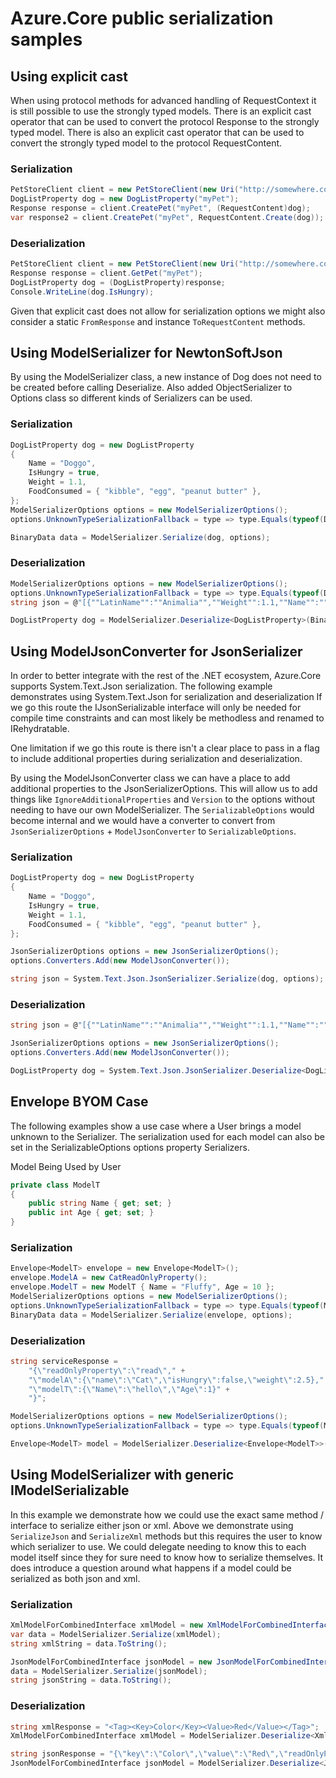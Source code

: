 # Azure.Core public serialization samples

## Using explicit cast

When using protocol methods for advanced handling of RequestContext it is still possible to use the strongly typed models.
There is an explicit cast operator that can be used to convert the protocol Response to the strongly typed model.
There is also an explicit cast operator that can be used to convert the strongly typed model to the protocol RequestContent.

### Serialization

```C# Snippet:ExplicitCast_Serialize
PetStoreClient client = new PetStoreClient(new Uri("http://somewhere.com"), new MockCredential());
DogListProperty dog = new DogListProperty("myPet");
Response response = client.CreatePet("myPet", (RequestContent)dog);
var response2 = client.CreatePet("myPet", RequestContent.Create(dog));
```

### Deserialization

```C# Snippet:ExplicitCast_Deserialize
PetStoreClient client = new PetStoreClient(new Uri("http://somewhere.com"), new MockCredential());
Response response = client.GetPet("myPet");
DogListProperty dog = (DogListProperty)response;
Console.WriteLine(dog.IsHungry);
```

Given that explicit cast does not allow for serialization options we might also consider a static `FromResponse` and instance `ToRequestContent` methods.

## Using ModelSerializer for NewtonSoftJson

By using the ModelSerializer class, a new instance of Dog does not need to be created before calling Deserialize. Also added ObjectSerializer to Options class so different kinds of Serializers can be used.

### Serialization

```C# Snippet:NewtonSoft_Serialize
DogListProperty dog = new DogListProperty
{
    Name = "Doggo",
    IsHungry = true,
    Weight = 1.1,
    FoodConsumed = { "kibble", "egg", "peanut butter" },
};
ModelSerializerOptions options = new ModelSerializerOptions();
options.UnknownTypeSerializationFallback = type => type.Equals(typeof(DogListProperty)) ? new NewtonsoftJsonObjectSerializer() : null;

BinaryData data = ModelSerializer.Serialize(dog, options);
```

### Deserialization

```C# Snippet:NewtonSoft_Deserialize
ModelSerializerOptions options = new ModelSerializerOptions();
options.UnknownTypeSerializationFallback = type => type.Equals(typeof(DogListProperty)) ? new NewtonsoftJsonObjectSerializer() : null;
string json = @"[{""LatinName"":""Animalia"",""Weight"":1.1,""Name"":""Doggo"",""IsHungry"":false,""FoodConsumed"":[""kibble"",""egg"",""peanut butter""],""NumberOfLegs"":4}]";

DogListProperty dog = ModelSerializer.Deserialize<DogListProperty>(BinaryData.FromString(json), options);
```

## Using ModelJsonConverter for JsonSerializer

In order to better integrate with the rest of the .NET ecosystem, Azure.Core supports System.Text.Json serialization. The following example demonstrates using System.Text.Json for serialization and deserialization
If we go this route the IJsonSerializable interface will only be needed for compile time constraints and can most likely be methodless and renamed to IRehydratable.

One limitation if we go this route is there isn't a clear place to pass in a flag to include additional properties during serialization and deserialization.

By using the ModelJsonConverter class we can have a place to add additional properties to the JsonSerializerOptions.
This will allow us to add things like `IgnoreAdditionalProperties` and `Version` to the options without needing to have our own ModelSerializer.
The `SerializableOptions` would become internal and we would have a converter to convert from `JsonSerializerOptions` + `ModelJsonConverter` to `SerializableOptions`.

### Serialization

```C# Snippet:ModelConverter_Serialize
DogListProperty dog = new DogListProperty
{
    Name = "Doggo",
    IsHungry = true,
    Weight = 1.1,
    FoodConsumed = { "kibble", "egg", "peanut butter" },
};

JsonSerializerOptions options = new JsonSerializerOptions();
options.Converters.Add(new ModelJsonConverter());

string json = System.Text.Json.JsonSerializer.Serialize(dog, options);
```

### Deserialization

```C# Snippet:ModelConverter_Deserialize
string json = @"[{""LatinName"":""Animalia"",""Weight"":1.1,""Name"":""Doggo"",""IsHungry"":false,""FoodConsumed"":[""kibble"",""egg"",""peanut butter""],""NumberOfLegs"":4}]";

JsonSerializerOptions options = new JsonSerializerOptions();
options.Converters.Add(new ModelJsonConverter());

DogListProperty dog = System.Text.Json.JsonSerializer.Deserialize<DogListProperty>(json, options);
```

## Envelope BYOM Case

The following examples show a use case where a User brings a model unknown to the Serializer. The serialization used for each model can also be set in the SerializableOptions options property Serializers. 

Model Being Used by User
```C# Snippet:Example_Model
private class ModelT
{
    public string Name { get; set; }
    public int Age { get; set; }
}
```

### Serialization

```C# Snippet:BYOMWithNewtonsoftSerialize
Envelope<ModelT> envelope = new Envelope<ModelT>();
envelope.ModelA = new CatReadOnlyProperty();
envelope.ModelT = new ModelT { Name = "Fluffy", Age = 10 };
ModelSerializerOptions options = new ModelSerializerOptions();
options.UnknownTypeSerializationFallback = type => type.Equals(typeof(ModelT)) ? new NewtonsoftJsonObjectSerializer() : null;
BinaryData data = ModelSerializer.Serialize(envelope, options);
```

### Deserialization

```C# Snippet:BYOMWithNewtonsoftDeserialize
string serviceResponse =
    "{\"readOnlyProperty\":\"read\"," +
    "\"modelA\":{\"name\":\"Cat\",\"isHungry\":false,\"weight\":2.5}," +
    "\"modelT\":{\"Name\":\"hello\",\"Age\":1}" +
    "}";

ModelSerializerOptions options = new ModelSerializerOptions();
options.UnknownTypeSerializationFallback = type => type.Equals(typeof(ModelT)) ? new NewtonsoftJsonObjectSerializer() : null;

Envelope<ModelT> model = ModelSerializer.Deserialize<Envelope<ModelT>>(new BinaryData(Encoding.UTF8.GetBytes(serviceResponse)), options: options);
```

## Using ModelSerializer with generic IModelSerializable

In this example we demonstrate how we could use the exact same method / interface to serialize either json or xml.
Above we demonstrate using `SerializeJson` and `SerializeXml` methods but this requires the user to know which serializer to use.
We could delegate needing to know this to each model itself since they for sure need to know how to serialize themselves.  It does
introduce a question around what happens if a model could be serialized as both json and xml.

### Serialization

```C# Snippet:ModelSerializer_IModelSerializable_Serialize
XmlModelForCombinedInterface xmlModel = new XmlModelForCombinedInterface("Color", "Red", "ReadOnly");
var data = ModelSerializer.Serialize(xmlModel);
string xmlString = data.ToString();

JsonModelForCombinedInterface jsonModel = new JsonModelForCombinedInterface("Color", "Red", "ReadOnly");
data = ModelSerializer.Serialize(jsonModel);
string jsonString = data.ToString();
```

### Deserialization

```C# Snippet:ModelSerializer_IModelSerializable_Deserialize
string xmlResponse = "<Tag><Key>Color</Key><Value>Red</Value></Tag>";
XmlModelForCombinedInterface xmlModel = ModelSerializer.Deserialize<XmlModelForCombinedInterface>(new BinaryData(Encoding.UTF8.GetBytes(xmlResponse)));

string jsonResponse = "{\"key\":\"Color\",\"value\":\"Red\",\"readOnlyProperty\":\"ReadOnly\",\"x\":\"extra\"}";
JsonModelForCombinedInterface jsonModel = ModelSerializer.Deserialize<JsonModelForCombinedInterface>(new BinaryData(Encoding.UTF8.GetBytes(jsonResponse)));
```

